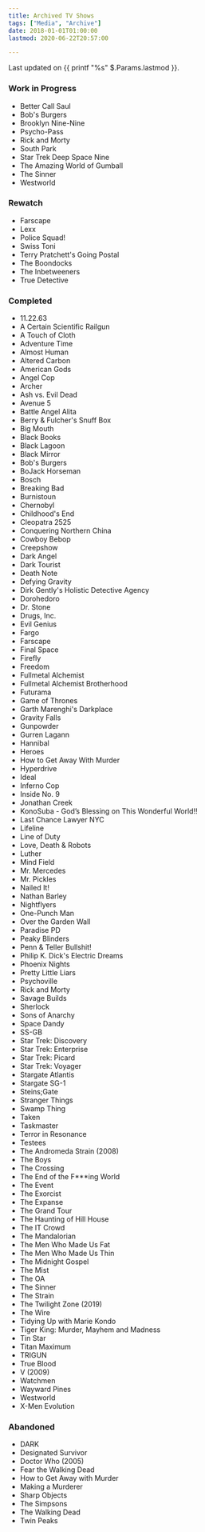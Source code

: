 ```yaml
---
title: Archived TV Shows
tags: ["Media", "Archive"]
date: 2018-01-01T01:00:00
lastmod: 2020-06-22T20:57:00

---
```


Last updated on {{ printf "%s" $.Params.lastmod }}.

### Work in Progress
* Better Call Saul
* Bob's Burgers
* Brooklyn Nine-Nine
* Psycho-Pass
* Rick and Morty
* South Park
* Star Trek Deep Space Nine
* The Amazing World of Gumball
* The Sinner
* Westworld

### Rewatch
* Farscape
* Lexx
* Police Squad!
* Swiss Toni
* Terry Pratchett's Going Postal
* The Boondocks
* The Inbetweeners
* True Detective

### Completed
* 11.22.63
* A Certain Scientific Railgun
* A Touch of Cloth
* Adventure Time
* Almost Human
* Altered Carbon
* American Gods
* Angel Cop
* Archer
* Ash vs. Evil Dead
* Avenue 5
* Battle Angel Alita
* Berry & Fulcher's Snuff Box
* Big Mouth
* Black Books
* Black Lagoon
* Black Mirror
* Bob's Burgers
* BoJack Horseman
* Bosch
* Breaking Bad
* Burnistoun
* Chernobyl
* Childhood's End
* Cleopatra 2525
* Conquering Northern China
* Cowboy Bebop
* Creepshow
* Dark Angel
* Dark Tourist
* Death Note
* Defying Gravity
* Dirk Gently's Holistic Detective Agency
* Dorohedoro
* Dr. Stone
* Drugs, Inc.
* Evil Genius
* Fargo
* Farscape
* Final Space
* Firefly
* Freedom
* Fullmetal Alchemist
* Fullmetal Alchemist Brotherhood
* Futurama
* Game of Thrones
* Garth Marenghi's Darkplace
* Gravity Falls
* Gunpowder
* Gurren Lagann
* Hannibal
* Heroes
* How to Get Away With Murder
* Hyperdrive
* Ideal
* Inferno Cop
* Inside No. 9
* Jonathan Creek
* KonoSuba - God’s Blessing on This Wonderful World!!
* Last Chance Lawyer NYC
* Lifeline
* Line of Duty
* Love, Death & Robots
* Luther
* Mind Field
* Mr. Mercedes
* Mr. Pickles
* Nailed It!
* Nathan Barley
* Nightflyers
* One-Punch Man
* Over the Garden Wall
* Paradise PD
* Peaky Blinders
* Penn & Teller Bullshit!
* Philip K. Dick's Electric Dreams
* Phoenix Nights
* Pretty Little Liars
* Psychoville
* Rick and Morty
* Savage Builds
* Sherlock
* Sons of Anarchy
* Space Dandy
* SS-GB
* Star Trek: Discovery
* Star Trek: Enterprise
* Star Trek: Picard
* Star Trek: Voyager
* Stargate Atlantis
* Stargate SG-1
* Steins;Gate
* Stranger Things
* Swamp Thing
* Taken
* Taskmaster
* Terror in Resonance
* Testees
* The Andromeda Strain (2008)
* The Boys
* The Crossing
* The End of the F***ing World
* The Event
* The Exorcist
* The Expanse
* The Grand Tour
* The Haunting of Hill House
* The IT Crowd
* The Mandalorian
* The Men Who Made Us Fat
* The Men Who Made Us Thin
* The Midnight Gospel
* The Mist
* The OA
* The Sinner
* The Strain
* The Twilight Zone (2019)
* The Wire
* Tidying Up with Marie Kondo
* Tiger King: Murder, Mayhem and Madness
* Tin Star
* Titan Maximum
* TRIGUN
* True Blood
* V (2009)
* Watchmen
* Wayward Pines
* Westworld
* X-Men Evolution

### Abandoned
* DARK
* Designated Survivor
* Doctor Who (2005)
* Fear the Walking Dead
* How to Get Away with Murder
* Making a Murderer
* Sharp Objects
* The Simpsons
* The Walking Dead
* Twin Peaks
